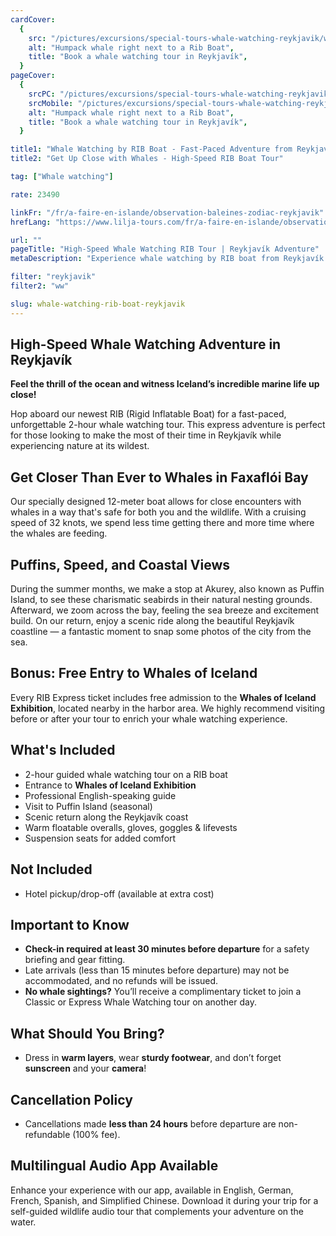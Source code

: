 ```yaml
---
cardCover:
  {
    src: "/pictures/excursions/special-tours-whale-watching-reykjavik/whale-watching-rib-boat-card.webp",
    alt: "Humpack whale right next to a Rib Boat",
    title: "Book a whale watching tour in Reykjavík",
  }
pageCover:
  {
    srcPC: "/pictures/excursions/special-tours-whale-watching-reykjavik/whale-watching-rib-boat-header-pc.webp",
    srcMobile: "/pictures/excursions/special-tours-whale-watching-reykjavik/whale-watching-rib-boat-header-mobile.webp",
    alt: "Humpack whale right next to a Rib Boat",
    title: "Book a whale watching tour in Reykjavík",
  }

title1: "Whale Watching by RIB Boat - Fast-Paced Adventure from Reykjavík"
title2: "Get Up Close with Whales - High-Speed RIB Boat Tour"

tag: ["Whale watching"]

rate: 23490

linkFr: "/fr/a-faire-en-islande/observation-baleines-zodiac-reykjavik"
hrefLang: "https://www.lilja-tours.com/fr/a-faire-en-islande/observation-baleines-zodiac-reykjavik/"

url: ""
pageTitle: "High-Speed Whale Watching RIB Tour | Reykjavík Adventure"
metaDescription: "Experience whale watching by RIB boat from Reykjavík. Get closer to whales, see puffins, and enjoy a high-speed adventure. Free entry to Whales of Iceland Exhibition included!"

filter: "reykjavik"
filter2: "ww"

slug: whale-watching-rib-boat-reykjavik
---
```


## High-Speed Whale Watching Adventure in Reykjavík

**Feel the thrill of the ocean and witness Iceland’s incredible marine life up close!**

Hop aboard our newest RIB (Rigid Inflatable Boat) for a fast-paced, unforgettable 2-hour whale watching tour. This express adventure is perfect for those looking to make the most of their time in Reykjavík while experiencing nature at its wildest.

## Get Closer Than Ever to Whales in Faxaflói Bay

Our specially designed 12-meter boat allows for close encounters with whales in a way that's safe for both you and the wildlife. With a cruising speed of 32 knots, we spend less time getting there and more time where the whales are feeding.

## Puffins, Speed, and Coastal Views

During the summer months, we make a stop at Akurey, also known as Puffin Island, to see these charismatic seabirds in their natural nesting grounds. Afterward, we zoom across the bay, feeling the sea breeze and excitement build. On our return, enjoy a scenic ride along the beautiful Reykjavík coastline — a fantastic moment to snap some photos of the city from the sea.

## Bonus: Free Entry to Whales of Iceland

Every RIB Express ticket includes free admission to the **Whales of Iceland Exhibition**, located nearby in the harbor area. We highly recommend visiting before or after your tour to enrich your whale watching experience.

## What's Included

- 2-hour guided whale watching tour on a RIB boat
- Entrance to **Whales of Iceland Exhibition**
- Professional English-speaking guide
- Visit to Puffin Island (seasonal)
- Scenic return along the Reykjavík coast
- Warm floatable overalls, gloves, goggles & lifevests
- Suspension seats for added comfort

## Not Included

- Hotel pickup/drop-off (available at extra cost)

## Important to Know

- **Check-in required at least 30 minutes before departure** for a safety briefing and gear fitting.
- Late arrivals (less than 15 minutes before departure) may not be accommodated, and no refunds will be issued.
- **No whale sightings?** You’ll receive a complimentary ticket to join a Classic or Express Whale Watching tour on another day.

## What Should You Bring?

- Dress in **warm layers**, wear **sturdy footwear**, and don’t forget **sunscreen** and your **camera**!

## Cancellation Policy

- Cancellations made **less than 24 hours** before departure are non-refundable (100% fee).

## Multilingual Audio App Available

Enhance your experience with our app, available in English, German, French, Spanish, and Simplified Chinese. Download it during your trip for a self-guided wildlife audio tour that complements your adventure on the water.

<script type="text/javascript" src="https://widgets.bokun.io/assets/javascripts/apps/build/BokunWidgetsLoader.js?bookingChannelUUID=97236c68-b945-4a96-8587-660bdc4c45fd" async></script>

<div class="bokunWidget" data-src="https://widgets.bokun.io/online-sales/97236c68-b945-4a96-8587-660bdc4c45fd/experience-calendar/20499"></div>

